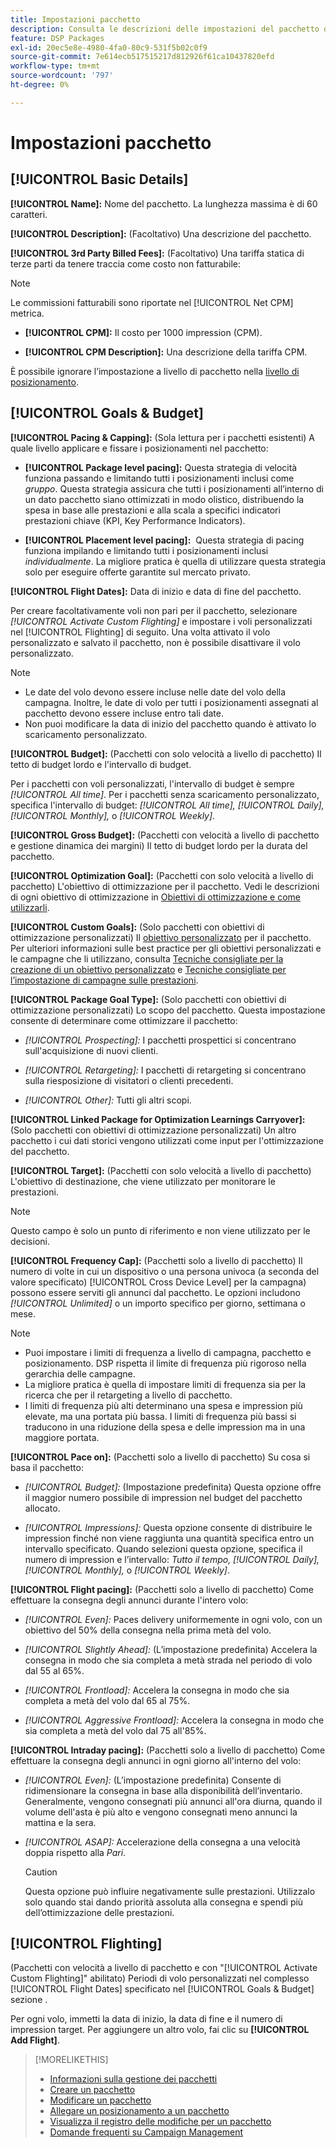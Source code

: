```yaml
---
title: Impostazioni pacchetto
description: Consulta le descrizioni delle impostazioni del pacchetto disponibili.
feature: DSP Packages
exl-id: 20ec5e8e-4980-4fa0-80c9-531f5b02c0f9
source-git-commit: 7e614ecb517515217d812926f61ca10437820efd
workflow-type: tm+mt
source-wordcount: '797'
ht-degree: 0%

---
```


# Impostazioni pacchetto

## [!UICONTROL Basic Details]

**[!UICONTROL Name]:** Nome del pacchetto. La lunghezza massima è di 60 caratteri.

**[!UICONTROL Description]:** (Facoltativo) Una descrizione del pacchetto.

**[!UICONTROL 3rd Party Billed Fees]:** (Facoltativo) Una tariffa statica di terze parti da tenere traccia come costo non fatturabile:

>[!NOTE]
>
>Le commissioni fatturabili sono riportate nel [!UICONTROL Net CPM] metrica.
* **[!UICONTROL CPM]:** Il costo per 1000 impression (CPM).

* **[!UICONTROL CPM Description]:** Una descrizione della tariffa CPM.

È possibile ignorare l’impostazione a livello di pacchetto nella [livello di posizionamento](/help/dsp/campaign-management/placements/placement-settings.md).

## [!UICONTROL Goals & Budget]

**[!UICONTROL Pacing & Capping]:** (Sola lettura per i pacchetti esistenti) A quale livello applicare e fissare i posizionamenti nel pacchetto:

* **[!UICONTROL Package level pacing]:** Questa strategia di velocità funziona passando e limitando tutti i posizionamenti inclusi come *gruppo*. Questa strategia assicura che tutti i posizionamenti all’interno di un dato pacchetto siano ottimizzati in modo olistico, distribuendo la spesa in base alle prestazioni e alla scala a specifici indicatori prestazioni chiave (KPI, Key Performance Indicators).

* **[!UICONTROL Placement level pacing]:**  Questa strategia di pacing funziona impilando e limitando tutti i posizionamenti inclusi *individualmente*. La migliore pratica è quella di utilizzare questa strategia solo per eseguire offerte garantite sul mercato privato.

**[!UICONTROL Flight Dates]:** Data di inizio e data di fine del pacchetto.

Per creare facoltativamente voli non pari per il pacchetto, selezionare *[!UICONTROL *Activate Custom Flighting]** e impostare i voli personalizzati nel [!UICONTROL Flighting] di seguito. Una volta attivato il volo personalizzato e salvato il pacchetto, non è possibile disattivare il volo personalizzato.

>[!NOTE]
>
>* Le date del volo devono essere incluse nelle date del volo della campagna. Inoltre, le date di volo per tutti i posizionamenti assegnati al pacchetto devono essere incluse entro tali date.
> * Non puoi modificare la data di inizio del pacchetto quando è attivato lo scaricamento personalizzato.


**[!UICONTROL Budget]:** (Pacchetti con solo velocità a livello di pacchetto) Il tetto di budget lordo e l&#39;intervallo di budget.

Per i pacchetti con voli personalizzati, l&#39;intervallo di budget è sempre *[!UICONTROL All time]*. Per i pacchetti senza scaricamento personalizzato, specifica l&#39;intervallo di budget: *[!UICONTROL All time],* *[!UICONTROL Daily],* *[!UICONTROL Monthly],* o *[!UICONTROL Weekly]*.

**[!UICONTROL Gross Budget]:** (Pacchetti con velocità a livello di pacchetto e gestione dinamica dei margini) Il tetto di budget lordo per la durata del pacchetto.

**[!UICONTROL Optimization Goal]:** (Pacchetti con solo velocità a livello di pacchetto) L&#39;obiettivo di ottimizzazione per il pacchetto. Vedi le descrizioni di ogni obiettivo di ottimizzazione in [Obiettivi di ottimizzazione e come utilizzarli](/help/dsp/optimization/optimization-goals.md).

**[!UICONTROL Custom Goals]:** (Solo pacchetti con obiettivi di ottimizzazione personalizzati) Il [obiettivo personalizzato](/help/dsp/optimization/custom-goal-about.md) per il pacchetto. Per ulteriori informazioni sulle best practice per gli obiettivi personalizzati e le campagne che li utilizzano, consulta  [Tecniche consigliate per la creazione di un obiettivo personalizzato](/help/dsp/optimization/custom-goal-best-practices.md) e [Tecniche consigliate per l’impostazione di campagne sulle prestazioni](/help/dsp/optimization/campaign-best-practices-performance.md).

**[!UICONTROL Package Goal Type]:** (Solo pacchetti con obiettivi di ottimizzazione personalizzati) Lo scopo del pacchetto. Questa impostazione consente di determinare come ottimizzare il pacchetto:

* *[!UICONTROL Prospecting]:* I pacchetti prospettici si concentrano sull&#39;acquisizione di nuovi clienti.

* *[!UICONTROL Retargeting]:* I pacchetti di retargeting si concentrano sulla riesposizione di visitatori o clienti precedenti.

* *[!UICONTROL Other]:* Tutti gli altri scopi.

**[!UICONTROL Linked Package for Optimization Learnings Carryover]:** (Solo pacchetti con obiettivi di ottimizzazione personalizzati) Un altro pacchetto i cui dati storici vengono utilizzati come input per l&#39;ottimizzazione del pacchetto.

**[!UICONTROL Target]:** (Pacchetti con solo velocità a livello di pacchetto) L&#39;obiettivo di destinazione, che viene utilizzato per monitorare le prestazioni.

>[!NOTE]
>
>Questo campo è solo un punto di riferimento e non viene utilizzato per le decisioni.

**[!UICONTROL Frequency Cap]:** (Pacchetti solo a livello di pacchetto) Il numero di volte in cui un dispositivo o una persona univoca (a seconda del valore specificato) [!UICONTROL Cross Device Level] per la campagna) possono essere serviti gli annunci dal pacchetto. Le opzioni includono *[!UICONTROL Unlimited]* o un importo specifico per giorno, settimana o mese.

>[!NOTE]
>
>* Puoi impostare i limiti di frequenza a livello di campagna, pacchetto e posizionamento. DSP rispetta il limite di frequenza più rigoroso nella gerarchia delle campagne.
>* La migliore pratica è quella di impostare limiti di frequenza sia per la ricerca che per il retargeting a livello di pacchetto.
> * I limiti di frequenza più alti determinano una spesa e impression più elevate, ma una portata più bassa. I limiti di frequenza più bassi si traducono in una riduzione della spesa e delle impression ma in una maggiore portata.


**[!UICONTROL Pace on]:** (Pacchetti solo a livello di pacchetto) Su cosa si basa il pacchetto:

* *[!UICONTROL Budget]:* (Impostazione predefinita) Questa opzione offre il maggior numero possibile di impression nel budget del pacchetto allocato.

* *[!UICONTROL Impressions]:* Questa opzione consente di distribuire le impression finché non viene raggiunta una quantità specifica entro un intervallo specificato. Quando selezioni questa opzione, specifica il numero di impression e l’intervallo: *Tutto il tempo,* *[!UICONTROL Daily],* *[!UICONTROL Monthly],* o *[!UICONTROL Weekly]*.

**[!UICONTROL Flight pacing]:** (Pacchetti solo a livello di pacchetto) Come effettuare la consegna degli annunci durante l&#39;intero volo:

* *[!UICONTROL Even]:* Paces delivery uniformemente in ogni volo, con un obiettivo del 50% della consegna nella prima metà del volo.

* *[!UICONTROL Slightly Ahead]:* (L’impostazione predefinita) Accelera la consegna in modo che sia completa a metà strada nel periodo di volo dal 55 al 65%.

* *[!UICONTROL Frontload]:* Accelera la consegna in modo che sia completa a metà del volo dal 65 al 75%.

* *[!UICONTROL Aggressive Frontload]:* Accelera la consegna in modo che sia completa a metà del volo dal 75 all&#39;85%.

**[!UICONTROL Intraday pacing]:** (Pacchetti solo a livello di pacchetto) Come effettuare la consegna degli annunci in ogni giorno all&#39;interno del volo:

* *[!UICONTROL Even]:* (L’impostazione predefinita) Consente di ridimensionare la consegna in base alla disponibilità dell’inventario. Generalmente, vengono consegnati più annunci all&#39;ora diurna, quando il volume dell&#39;asta è più alto e vengono consegnati meno annunci la mattina e la sera.

* *[!UICONTROL ASAP]:* Accelerazione della consegna a una velocità doppia rispetto alla *Pari*.

   >[!CAUTION]
   >
   >Questa opzione può influire negativamente sulle prestazioni. Utilizzalo solo quando stai dando priorità assoluta alla consegna e spendi più dell’ottimizzazione delle prestazioni.

## [!UICONTROL Flighting]

(Pacchetti con velocità a livello di pacchetto e con &quot;[!UICONTROL Activate Custom Flighting]&quot; abilitato) Periodi di volo personalizzati nel complesso [!UICONTROL Flight Dates] specificato nel [!UICONTROL Goals & Budget] sezione .

Per ogni volo, immetti la data di inizio, la data di fine e il numero di impression target. Per aggiungere un altro volo, fai clic su **[!UICONTROL Add Flight]**.

>[!MORELIKETHIS]
>
>* [Informazioni sulla gestione dei pacchetti](package-about.md)
>* [Creare un pacchetto](package-create.md)
>* [Modificare un pacchetto](package-edit.md)
>* [Allegare un posizionamento a un pacchetto](package-attach-placement.md)
>* [Visualizza il registro delle modifiche per un pacchetto](package-change-log.md)
>* [Domande frequenti su Campaign Management](/help/dsp/campaign-management/campaign-management-faq.md)

